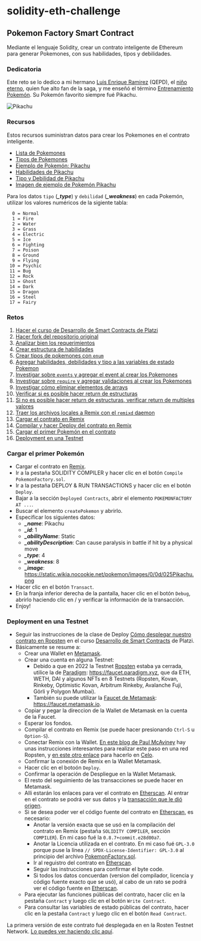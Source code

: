# solidity-eth-challenge

## Pokemon Factory Smart Contract

Mediante el lenguaje Solidity, crear un contrato inteligente de Ethereum para generar Pokemones, con sus habilidades, tipos y debilidades.

### Dedicatoria

Este reto se lo dedico a mi hermano [Luis Enrique Ramirez](http://luisraa.com/) (QEPD), el [niño eterno](https://www.instagram.com/luisraa_/), quien fue alto fan de la saga, y me enseñó el término [Entrenamiento Pokemón](https://pokemon.fandom.com/es/wiki/C%C3%B3mo_entrenar_bien_a_tus_Pok%C3%A9mon). Su Pokemón favorito siempre fué Pikachu.

![Pikachu](https://static.wikia.nocookie.net/pokemon/images/0/0d/025Pikachu.png)

### Recursos

Estos recursos suministran datos para crear los Pokemones en el contrato inteligente.

- [Lista de Pokemones](https://pokemon.fandom.com/wiki/List_of_Pok%C3%A9mon)
- [Tipos de Pokemones](https://pokemon.fandom.com/wiki/Types)
- [Ejemplo de Pokemón: Pikachu](https://pokemon.fandom.com/wiki/Pikachu)
- [Habilidades de Pikachu](https://pokemon.fandom.com/wiki/Pikachu#Special_abilities)
- [Tipo y Debilidad de Pikachu](https://www.pokemon.com/us/pokedex/pikachu)
- [Imagen de ejemplo de Pokemón Pikachu](https://static.wikia.nocookie.net/pokemon/images/0/0d/025Pikachu.png)

Para los datos `tipo` (<i><b>_type</i></b>) y `debilidad` (<i><b>_weakness</i></b>) en cada Pokemón, utilizar los valores numéricos de la sigiente tabla:

      0 = Normal
      1 = Fire
      2 = Water
      3 = Grass
      4 = Electric
      5 = Ice
      6 = Fighting
      7 = Poison
      8 = Ground
      9 = Flying
     10 = Psychic
     11 = Bug
     12 = Rock
     13 = Ghost
     14 = Dark
     15 = Dragon
     16 = Steel
     17 = Fairy

### Retos

1. [Hacer el curso de Desarrollo de Smart Contracts de Platzi](https://platzi.com/cursos/smart-contracts/)
2. [Hacer fork del repositorio original](https://github.com/gelopfalcon/solidity-eth-challenge/tree/main)
3. [Analizar bien los requerimientos](https://github.com/tomkat-cr/solidity-eth-challenge/blob/main/Retos.md)
4. [Crear estructura de habilidades](https://docs.soliditylang.org/en/v0.8.6/structure-of-a-contract.html#struct-types)
5. [Crear tipos de pokemones con `enum`](https://docs.soliditylang.org/en/v0.8.6/structure-of-a-contract.html#enum-types)
6. [Agregar habilidades, debilidades y tipo a las variables de estado Pokemon](https://docs.soliditylang.org/en/v0.8.6/structure-of-a-contract.html#state-variables)
7. [Investigar sobre `events` y agregar el event al crear los Pokemones](https://docs.soliditylang.org/en/v0.8.6/structure-of-a-contract.html#events)
8. [Investigar sobre `require` y agregar validaciones al crear los Pokemones](https://docs.soliditylang.org/en/v0.8.6/structure-of-a-contract.html#function-modifierss)
9. [Investigar cómo eliminar elementos de arrays](https://stackoverflow.com/questions/49051856/is-there-a-pop-functionality-for-solidity-arrays)
10. [Verificar si es posible hacer return de estructuras](https://ethereum.stackexchange.com/questions/7317/how-can-i-return-struct-when-function-is-called)
11. [Si no es posible hacer return de estructuras, verificar return de multiples valores](https://docs.soliditylang.org/en/v0.5.3/control-structures.html#destructuring-assignments-and-returning-multiple-values)
12. [Traer los archivos locales a Remix con el `remixd` daemon](https://remix-ide.readthedocs.io/en/latest/remixd.html)
13. [Cargar el contrato en Remix](https://remix.ethereum.org/)
14. [Compilar y hacer Deploy del contrato en Remix](https://remix-ide.readthedocs.io/en/latest/create_deploy.html)
15. [Cargar el primer Pokemón en el contrato](https://github.com/tomkat-cr/solidity-eth-challenge/blob/main/README.md#cargar-el-primer-pokem%C3%B3n)
15. [Deployment en una Testnet](https://github.com/tomkat-cr/solidity-eth-challenge/blob/main/README.md#deployment-en-una-testnet)

### Cargar el primer Pokemón

- Cargar el contrato en [Remix](https://remix.ethereum.org/).
- Ir a la pestaña SOLIDITY COMPILER y hacer clic en el botón `Compile PokemonFactory.sol`.
- Ir a la pestaña DEPLOY & RUN TRANSACTIONS y hacer clic en el botón `Deploy`.
- Bajar a la sección `Deployed Contracts`, abrir el elemento `POKEMONFACTORY AT ...`.
- Buscar el elemento `createPokemon` y abrirlo.
- Especificar los siguientes datos:
    * <i><b>_name</i></b>: Pikachu
    * <i><b>_id</i></b>: 1
    * <i><b>_abilityName</i></b>: Static
    * <i><b>_abilityDescription</i></b>: Can cause paralysis in battle if hit by a physical move
    * <i><b>_type</i></b>: 4
    * <i><b>_weakness</i></b>: 8
    * <i><b>_image</i></b>: https://static.wikia.nocookie.net/pokemon/images/0/0d/025Pikachu.png
- Hacer clic en el botón `Transact`.
- En la franja inferior derecha de la pantalla, hacer clic en el botón `Debug`, abrirlo haciendo clic en \/ y verificar la información de la transacción.
- Enjoy!

### Deployment en una Testnet

- Seguir las instrucciones de la clase de Deploy [Cómo desplegar nuestro contrato en Ropsten](https://platzi.com/clases/2561-smart-contracts/43165-como-desplegar-nuestro-contrato-en-ropsten/) en el curso [Desarrollo de Smart Contracts](https://platzi.com/cursos/smart-contracts/) de Platzi.
- Básicamente se resume a:
    - Crear una Wallet en [Metamask](https://metamask.io/).
    - Crear una cuenta en alguna Testnet:
        - Debido a que en 2022 la Testnet [Ropsten](https://faucet.ropsten.be/) estaba ya cerrada, utilice la de [Paradigm](https://faucet.paradigm.xyz/): <https://faucet.paradigm.xyz>, que da ETH, WETH, DAI y algunos NFTs en 8 Testnets (Ropsten, Kovan, Rinkeby, Optimistic Kovan, Arbitrum Rinkeby, Avalanche Fuji, Görli y Polygon Mumbai).
        - También su puede utilizar la [Faucet de Metamask](https://faucet.metamask.io/): <https://faucet.metamask.io>.
    - Copiar y pegar la direccion de la Wallet de Metamask en la cuenta de la Faucet.
    - Esperar los fondos.
    - Compilar el contrato en Remix (se puede hacer presionando `Ctrl-S` u `Option-S`).
    - Conectar Remix con la Wallet. [En este blog de Paul McAviney](https://blog.paulmcaviney.ca/deploy-to-ropsten-testnet) hay unas instrucciones interesantes para realizar este paso en una red Ropsten, y [en este otro enlace](https://docs.celo.org/developer-resources/deploy-remix) para hacerlo en [Celo](https://docs.celo.org/).
    - Confirmar la conexión de Remix en la Wallet Metamask.
    - Hacer clic en el botoón `Deploy`.
    - Confirmar la operación de Despliegue en la Wallet Metamask.
    - El resto del seguimiento de las transacciones se puede hacer en Metamask.
    - Alli estarán los enlaces para ver el contrato en [Etherscan](https://ropsten.etherscan.io/address/0xe1e5a17db686a787075c39e75f4921ded5bd20a2). Al entrar en el contrato se podrá ver sus datos y la [transacción que le dió origen](https://ropsten.etherscan.io/tx/0x9b33f38cf1a27d0790f813d18777db5ef81a6b39dcecd3faedaaeb4c76e77a0e).
    - Si se desea poder ver el código fuente del contrato en [Etherscan](https://ropsten.etherscan.io/address/0xe1e5a17db686a787075c39e75f4921ded5bd20a2#code), es necesario:
        - Anotar la versión exacta que se usó en la compilación del contrato en Remix (pestaña `SOLIDITY COMPILER`, sección `COMPILER`). En mi caso fué la `0.8.7+commit.e28d00a7`.
        - Anotar la Licencia utilizada en el contrato. En mi caso fué `GPL-3.0` porque puse la línea `// SPDX-License-Identifier: GPL-3.0` al principio del archivo [PokemonFactory.sol](https://github.com/tomkat-cr/solidity-eth-challenge/blob/main/PokemonFactory.sol).
        - Ir al reguistro del contrato en [Etherscan](https://ropsten.etherscan.io/address/0xe1e5a17db686a787075c39e75f4921ded5bd20a2#code).
        - Seguir las instrucciones para confirmar el byte code.
        - Si todos los datos concuerdan (version del compilador, licencia y código fuente exacto que se usó), al cabo de un rato se podrá ver el código fuente en [Etherscan](https://ropsten.etherscan.io/address/0xe1e5a17db686a787075c39e75f4921ded5bd20a2#code).
    - Para ejecutar las funciones públicas del contrato, hacer clic en la pestaña `Contract` y luego clic en el botón `Write Contract`.
    - Para consultar las variables de estado públicas del contrato, hacer clic en la pestaña `Contract` y luego clic en el botón `Read Contract`.

La primera versión de este contrato fué desplegada en en la Rosten Testnet Network. [Lo puedes ver haciendo clic aquí](https://ropsten.etherscan.io/address/0xe1e5a17db686a787075c39e75f4921ded5bd20a2#code).

